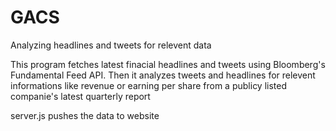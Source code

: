 # GACS
Analyzing headlines and tweets for relevent data

This program fetches latest finacial headlines and tweets using Bloomberg's Fundamental Feed API. Then it analyzes tweets
and headlines for relevent informations like revenue or earning per share from a publicy listed companie's latest quarterly
report

server.js pushes the data to website
